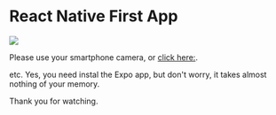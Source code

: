 # React Native First App

<image src='https://qr.expo.dev/expo-go?owner=superivaan&slug=react-native-first-app&releaseChannel=default&host=exp.host'/>

Please use your smartphone camera, or [click here:](exp://exp.host/@superivaan/react-native-first-app?release-channel=default).


etc. Yes, you need instal the Expo app, but don't worry, it takes almost nothing of your memory. 

Thank you for watching.
